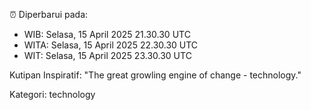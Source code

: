 ⏰ Diperbarui pada:
- WIB: Selasa, 15 April 2025 21.30.30 UTC
- WITA: Selasa, 15 April 2025 22.30.30 UTC
- WIT: Selasa, 15 April 2025 23.30.30 UTC

Kutipan Inspiratif:
"The great growling engine of change - technology."


Kategori: technology

